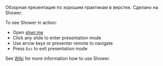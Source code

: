 Обзорная презентация по хорошим практикам в верстке.
Сделано на Shower.

To see Shower in action:

- Open [shwr.me](http://shwr.me/)
- Click any slide to enter presentation mode
- Use arrow keys or presenter remote to navigate
- Press `Esc` to exit presentation mode

See [Wiki](https://github.com/shower/shower/wiki) for more information how to use Shower.

